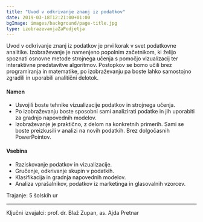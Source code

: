 ```yaml
---
title: "Uvod v odkrivanje znanj iz podatkov"
date: 2019-03-18T12:21:00+01:00
bgImage: images/background/page-title.jpg
type: izobrazevanjaZaPodjetja
---
```


Uvod v odkrivanje znanj iz podatkov je prvi korak v svet podatkovne analitike. 
Izobraževanje je namenjeno popolnim začetnikom, ki želijo spoznati osnovne metode strojnega učenja s pomočjo
vizualizacij ter interaktivne predstavitve algoritmov. 
Postopkov se bomo učili brez programiranja in matematike, po izobraževanju pa boste lahko samostojno zgradili in uporabili analitični delotok.

#### Namen
- Usvojili boste tehnike vizualizacije podatkov in strojnega učenja.
- Po izobraževanju boste sposobni sami analizirati podatke in jih uporabiti za gradnjo napovednih modelov.
- Izobraževanje je praktično, z delom na konkretnih primerih. Sami se boste preizkusili v analizi na novih podatkih. Brez dolgočasnih PowerPointov.

#### Vsebina
- Raziskovanje podatkov in vizualizacije.
- Gručenje, odkrivanje skupin v podatkih.
- Klasifikacija in gradnja napovednih modelov.
- Analiza vprašalnikov, podatkov iz marketinga in glasovalnih vzorcev.

Trajanje: 5 šolskih ur

---

Ključni izvajalci: prof. dr. Blaž Zupan, as. Ajda Pretnar